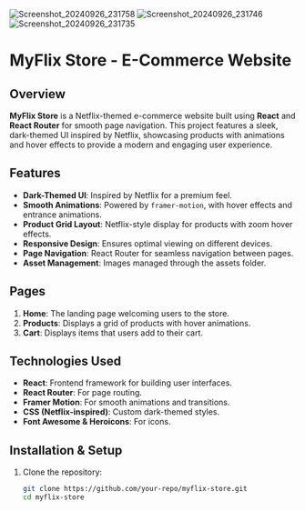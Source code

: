 ![Screenshot_20240926_231758](https://github.com/user-attachments/assets/803e75e5-aa2d-425a-bc25-319b99761ded)
![Screenshot_20240926_231746](https://github.com/user-attachments/assets/f1674dd5-5c4a-442c-81e6-1be489c086da)
![Screenshot_20240926_231735](https://github.com/user-attachments/assets/c69b1c8c-b62c-4d88-86ea-ea70ede65022)


# MyFlix Store - E-Commerce Website

## Overview

**MyFlix Store** is a Netflix-themed e-commerce website built using **React** and **React Router** for smooth page navigation. This project features a sleek, dark-themed UI inspired by Netflix, showcasing products with animations and hover effects to provide a modern and engaging user experience.

## Features

- **Dark-Themed UI**: Inspired by Netflix for a premium feel.
- **Smooth Animations**: Powered by `framer-motion`, with hover effects and entrance animations.
- **Product Grid Layout**: Netflix-style display for products with zoom hover effects.
- **Responsive Design**: Ensures optimal viewing on different devices.
- **Page Navigation**: React Router for seamless navigation between pages.
- **Asset Management**: Images managed through the assets folder.

## Pages

1. **Home**: The landing page welcoming users to the store.
2. **Products**: Displays a grid of products with hover animations.
3. **Cart**: Displays items that users add to their cart.

## Technologies Used

- **React**: Frontend framework for building user interfaces.
- **React Router**: For page routing.
- **Framer Motion**: For smooth animations and transitions.
- **CSS (Netflix-inspired)**: Custom dark-themed styles.
- **Font Awesome & Heroicons**: For icons.

## Installation & Setup

1. Clone the repository:
   ```bash
   git clone https://github.com/your-repo/myflix-store.git
   cd myflix-store
